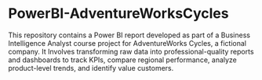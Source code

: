 # PowerBI-AdventureWorksCycles
This repository contains a Power BI report developed as part of a Business Intelligence Analyst course project for AdventureWorks Cycles, a fictional company. It Involves transforming raw data into professional-quality reports and dashboards to track KPIs, compare regional performance, analyze product-level trends, and identify value customers.
